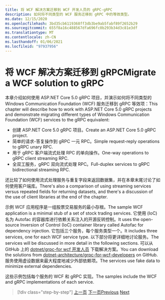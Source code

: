 ```yaml
---
title: 将 WCF 解决方案迁移到 WCF 开发人员的 gRPC-gRPC
description: 如何将不同类型的 WCF 服务迁移到 gRPC 中的等效类型。
ms.date: 12/15/2020
ms.openlocfilehash: 3bd35cb6119368ff3db3be9ab5fabf89f2652b29
ms.sourcegitcommit: 655f8a16c488567dfa696fc0b293b34d3c81e3df
ms.translationtype: MT
ms.contentlocale: zh-CN
ms.lasthandoff: 01/06/2021
ms.locfileid: "97937956"
---
```

# <a name="migrate-a-wcf-solution-to-grpc"></a><span data-ttu-id="76eda-103">将 WCF 解决方案迁移到 gRPC</span><span class="sxs-lookup"><span data-stu-id="76eda-103">Migrate a WCF solution to gRPC</span></span>

<span data-ttu-id="76eda-104">本章介绍如何使用 ASP.NET Core 5.0 gRPC 项目，并演示如何将不同类型的 Windows Communication Foundation (WCF) 服务迁移到 gRPC 等效项：</span><span class="sxs-lookup"><span data-stu-id="76eda-104">This chapter will describe how to work with ASP.NET Core 5.0 gRPC projects and demonstrate migrating different types of Windows Communication Foundation (WCF) services to the gRPC equivalent:</span></span>

- <span data-ttu-id="76eda-105">创建 ASP.NET Core 5.0 gRPC 项目。</span><span class="sxs-lookup"><span data-stu-id="76eda-105">Create an ASP.NET Core 5.0 gRPC project.</span></span>
- <span data-ttu-id="76eda-106">简单的请求-答复操作到 gRPC 一元 RPC。</span><span class="sxs-lookup"><span data-stu-id="76eda-106">Simple request-reply operations to gRPC unary RPC.</span></span>
- <span data-ttu-id="76eda-107">用于 gRPC 客户端流式处理 RPC 的单向操作。</span><span class="sxs-lookup"><span data-stu-id="76eda-107">One-way operations to gRPC client streaming RPC.</span></span>
- <span data-ttu-id="76eda-108">全双工服务，gRPC 双向流式处理 RPC。</span><span class="sxs-lookup"><span data-stu-id="76eda-108">Full-duplex services to gRPC bidirectional streaming RPC.</span></span>

<span data-ttu-id="76eda-109">还比较了如何使用流式处理服务与重复字段来返回数据集，并在本章末尾讨论了如何使用客户端库。</span><span class="sxs-lookup"><span data-stu-id="76eda-109">There's also a comparison of using streaming services versus repeated fields for returning datasets, and there's a discussion of the use of client libraries at the end of the chapter.</span></span>

<span data-ttu-id="76eda-110">示例 WCF 应用程序是一组股票交易服务的最小存根。</span><span class="sxs-lookup"><span data-stu-id="76eda-110">The sample WCF application is a minimal stub of a set of stock trading services.</span></span> <span data-ttu-id="76eda-111">它使用 (IoC) 名为 Autofac 的容器库进行依赖关系注入的开源反转控制。</span><span class="sxs-lookup"><span data-stu-id="76eda-111">It uses the open-source Inversion of Control (IoC) container library called Autofac for dependency injection.</span></span> <span data-ttu-id="76eda-112">它包括三个服务，每个服务类型一个。</span><span class="sxs-lookup"><span data-stu-id="76eda-112">It includes three services, one for each WCF service type.</span></span> <span data-ttu-id="76eda-113">以下部分将更详细地讨论服务。</span><span class="sxs-lookup"><span data-stu-id="76eda-113">The services will be discussed in more detail in the following sections.</span></span> <span data-ttu-id="76eda-114">可以从 GitHub 上的 [dotnet/grpc-for wcf 开发人员](https://github.com/dotnet-architecture/grpc-for-wcf-developers) 下载解决方案。</span><span class="sxs-lookup"><span data-stu-id="76eda-114">You can download the solutions from [dotnet-architecture/grpc-for-wcf-developers](https://github.com/dotnet-architecture/grpc-for-wcf-developers) on GitHub.</span></span> <span data-ttu-id="76eda-115">服务使用虚设数据来最大程度地减少外部依赖项。</span><span class="sxs-lookup"><span data-stu-id="76eda-115">The services use fake data to minimize external dependencies.</span></span>

<span data-ttu-id="76eda-116">这些示例包括每个服务的 WCF 和 gRPC 实现。</span><span class="sxs-lookup"><span data-stu-id="76eda-116">The samples include the WCF and gRPC implementations of each service.</span></span>

>[!div class="step-by-step"]
><span data-ttu-id="76eda-117">[上一页](ws-protocols.md)
>[下一页](create-project.md)</span><span class="sxs-lookup"><span data-stu-id="76eda-117">[Previous](ws-protocols.md)
[Next](create-project.md)</span></span>
